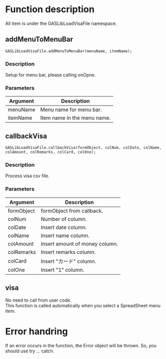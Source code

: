 # Function description
All item is under the GASLibLoadVisaFile namespace.

## addMenuToMenuBar
	GASLibLoadVisaFile.addMenuToMenuBar(menuName, itemName);

### Description
Setup for menu bar, please calling onOpne.

### Parameters
Argument|Description
-|-
menuName|Menu name for menu bar.
itemName|Item name in the menu name.

## callbackVisa
	GASLibLoadVisaFile.callbackVisa(formObject, colNum, colDate, colName, colAmount, colRemarks, colCard, colOne);

### Description
Process visa csv file.

### Parameters
Argument|Description
-|-
formObject|formObject from callback.
colNum|Number of column.
colDate|Insert date column.
colName|Insert name column.
colAmount|Insert amount of money column.
colRemarks|Insert remarks column.
colCard|Insert "カード" column.
colOne|Insert "1" column.

## visa
No need to call from user code.  
This function is called automatically when you select a SpreadSheet menu item.

# Error handring
If an error occurs in the function, the Error object will be thrown.
So, you should use try ... catch.
